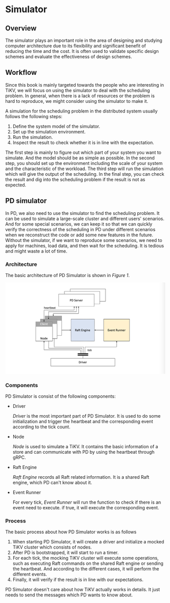 # Simulator

## Overview

The simulator plays an important role in the area of designing and studying
computer architecture due to its flexibility and significant benefit of reducing
the time and the cost. It is often used to validate specific design schemes and
evaluate the effectiveness of design schemes.

## Workflow

Since this book is mainly targeted towards the people who are interesting in
TiKV, we will focus on using the simulator to deal with the scheduling problem.
In general, when there is a lack of resources or the problem is hard to
reproduce, we might consider using the simulator to make it.

A simulation for the scheduling problem in the distributed system
usually follows the following steps:

1. Define the system model of the simulator.
2. Set up the simulation environment.
3. Run the simulation.
4. Inspect the result to check whether it is in line with the expectation.

The first step is mainly to figure out which part of your system you want to
simulate. And the model should be as simple as possible. In the second step, you
should set up the environment including the scale of your system and the
characteristic of the workload. The third step will run the simulation which
will give the output of the scheduling. In the final step, you can check the
result and dig into the scheduling problem if the result is not as expected.

## PD simulator

In PD, we also need to use the simulator to find the scheduling problem.
It can be used to simulate a large-scale cluster and different users' scenarios.
And for some special scenarios, we can keep it so that we can quickly verify the
correctness of the scheduling in PD under different scenarios when we
reconstruct the code or add some new features in the future. Without the
simulator, if we want to reproduce some scenarios, we need to apply for
machines, load data, and then wait for the scheduling. It is tedious and might
waste a lot of time.

### Architecture

The basic architecture of PD Simulator is shown in *Figure 1*.

![Figure 1](pd-simulator.png)

### Components

PD Simulator is consist of the following components:

- Driver

  _Driver_ is the most important part of PD Simulator. It is used to do some
  initialization and trigger the heartbeat and the corresponding event according
  to the tick count.

- Node

  _Node_ is used to simulate a TiKV. It contains the basic information of a
  store and can communicate with PD by using the heartbeat through gRPC.

- Raft Engine

  _Raft Engine_ records all Raft related information. It is a shared Raft
  engine, which PD can't know about it.

- Event Runner

  For every tick, _Event Runner_ will run the function to check if there is an
  event need to execute. if true, it will execute the corresponding event.

### Process

The basic process about how PD Simulator works is as follows

1. When starting PD Simulator, it will create a driver and initialize a mocked
TiKV cluster which consists of nodes.
2. After PD is bootstrapped, it will start to run a timer.
3. For each tick, the mocking TiKV cluster will execute some operations, such as
executing Raft commands on the shared Raft engine or sending the heartbeat. And
according to the different cases, it will perform the different events.
4. Finally, it will verify if the result is in line with our expectations.

PD Simulator doesn't care about how TiKV actually works in details. It just
needs to send the messages which PD wants to know about.
